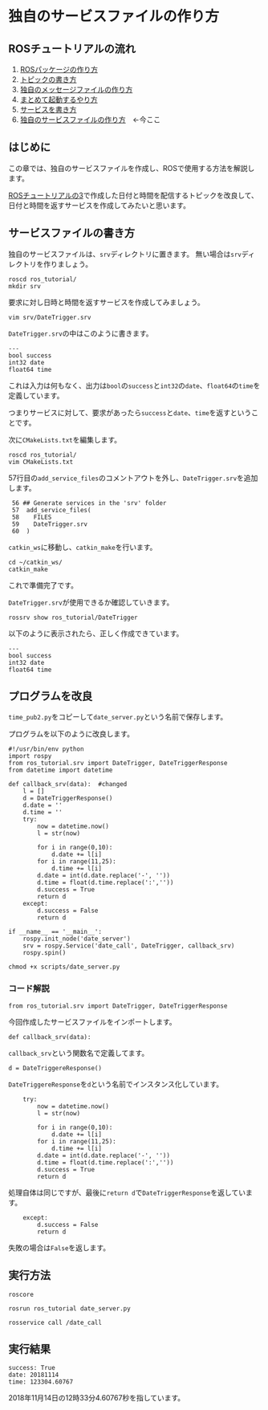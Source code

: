 # 独自のサービスファイルの作り方

## ROSチュートリアルの流れ

1. [ROSパッケージの作り方](how_to_create_pkg.md)
2. [トピックの書き方](how_to_write_topic.md)
3. [独自のメッセージファイルの作り方](how_to_create_msg.md)
4. [まとめて起動するやり方](how_to_use_launch.md)
5. [サービスを書き方](how_to_write_service.md)
6. [独自のサービスファイルの作り方](how_to_create_srv.md)　←今ここ

## はじめに

この章では、独自のサービスファイルを作成し、ROSで使用する方法を解説します。

[ROSチュートリアルの3](https://github.com/yukixx6/raspimouse_sim_tutorial/tree/e81e0268e5e9655d1a410d9cdac60d2be3c634f8/ros_tutorial/how_to_write_msg.md)で作成した日付と時間を配信するトピックを改良して、日付と時間を返すサービスを作成してみたいと思います。

## サービスファイルの書き方

独自のサービスファイルは、`srv`ディレクトリに置きます。 無い場合は`srv`ディレクトリを作りましょう。

```text
roscd ros_tutorial/
mkdir srv
```

要求に対し日時と時間を返すサービスを作成してみましょう。

```text
vim srv/DateTrigger.srv
```

`DateTrigger.srv`の中はこのように書きます。

```text
---
bool success
int32 date
float64 time
```

これは入力は何もなく、出力は`bool`の`success`と`int32`の`date`、`float64`の`time`を定義しています。

つまりサービスに対して、要求があったら`success`と`date`、`time`を返すということです。

次に`CMakeLists.txt`を編集します。

```text
roscd ros_tutorial/
vim CMakeLists.txt
```

57行目の`add_service_files`のコメントアウトを外し、`DateTrigger.srv`を追加します。

```text
 56 ## Generate services in the 'srv' folder
 57  add_service_files(
 58    FILES
 59    DateTrigger.srv                                                             
 60  )
```

`catkin_ws`に移動し、`catkin_make`を行います。

```text
cd ~/catkin_ws/
catkin_make
```

これで準備完了です。

  
 `DateTrigger.srv`が使用できるか確認していきます。

```text
rossrv show ros_tutorial/DateTrigger
```

以下のように表示されたら、正しく作成できています。

```text
---
bool success
int32 date
float64 time
```

## プログラムを改良

`time_pub2.py`をコピーして`date_server.py`という名前で保存します。

プログラムを以下のように改良します。

```text
#!/usr/bin/env python                                                           
import rospy
from ros_tutorial.srv import DateTrigger, DateTriggerResponse
from datetime import datetime

def callback_srv(data):  #changed
    l = []
    d = DateTriggerResponse()                                                    
    d.date = ''
    d.time = ''
    try:
        now = datetime.now()
        l = str(now)

        for i in range(0,10):
            d.date += l[i]
        for i in range(11,25):
            d.time += l[i]
        d.date = int(d.date.replace('-', ''))
        d.time = float(d.time.replace(':',''))
        d.success = True
        return d
    except:
        d.success = False
        return d

if __name__ == '__main__':
    rospy.init_node('date_server')
    srv = rospy.Service('date_call', DateTrigger, callback_srv)
    rospy.spin()
```

```text
chmod +x scripts/date_server.py
```

### コード解説

```text
from ros_tutorial.srv import DateTrigger, DateTriggerResponse
```

今回作成したサービスファイルをインポートします。

```text
def callback_srv(data):
```

`callback_srv`という関数名で定義してます。

```text
d = DateTriggereResponse()
```

`DateTriggereResponse`を`d`という名前でインスタンス化しています。

```text
    try:
        now = datetime.now()
        l = str(now)

        for i in range(0,10):
            d.date += l[i]
        for i in range(11,25):
            d.time += l[i]
        d.date = int(d.date.replace('-', ''))
        d.time = float(d.time.replace(':',''))
        d.success = True
        return d
```

処理自体は同じですが、最後に`return d`で`DateTriggerResponse`を返しています。

```text
    except:
        d.success = False
        return d
```

失敗の場合は`False`を返します。

## 実行方法

```text
roscore
```

```text
rosrun ros_tutorial date_server.py
```

```text
rosservice call /date_call
```

## 実行結果

```text
success: True
date: 20181114
time: 123304.60767
```

2018年11月14日の12時33分4.60767秒を指しています。

